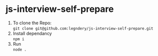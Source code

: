 # js-interview-self-prepare

1. To clone the Repo:  
`git clone git@github.com:legndery/js-interview-self-prepare.git`
2. Install dependancy  
`npm i`
3. Run  
`node .`